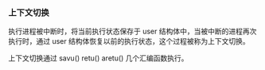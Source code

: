 ### 上下文切换

执行进程被中断时，将当前执行状态保存于 user 结构体中，当被中断的进程再次执行时，通过 user 结构体恢复以前的执行状态，这个过程被称为上下文切换。

上下文切换通过 savu() retu() aretu() 几个汇编函数执行。
